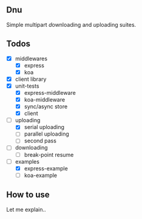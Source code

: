 ## Dnu
Simple multipart *d*ownloading a*n*d *u*ploading suites. 

## Todos
* [x] middlewares
  * [x] express
  * [x] koa
* [x] client library
* [x] unit-tests
  * [x] express-middleware
  * [x] koa-middleware 
  * [x] sync/async store
  * [x] client
* [ ] uploading
  * [x] serial uploading
  * [ ] parallel uploading
  * [ ] second pass
* [ ] downloading
  * [ ] break-point resume
* [ ] examples
  * [x] express-example
  * [ ] koa-example

## How to use

Let me explain..
